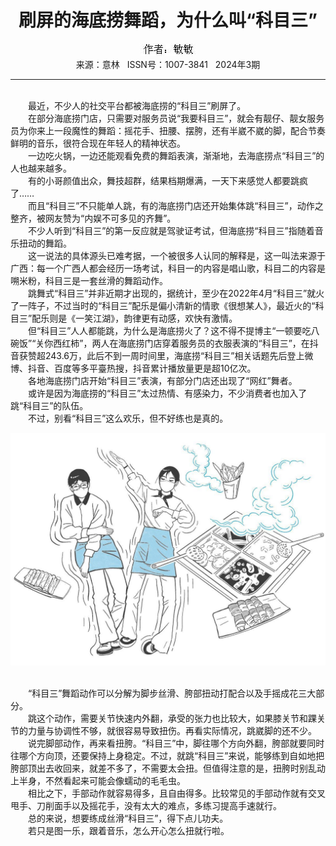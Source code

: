 # <center>刷屏的海底捞舞蹈，为什么叫“科目三”</center>

<div align=center><img src="https://raw.githubusercontent.com/leaguecn/magazines/main/img_authors/%25d7%25f7%25d5%25df%25a3%25ba%25c3%25f4%25c3%25f4.jpg"></div>

<center>来源：意林   ISSN号：1007-3841   2024年3期</center>

* * *

<br>　　最近，不少人的社交平台都被海底捞的“科目三”刷屏了。  
　　在部分海底捞门店，只需要对服务员说“我要科目三”，就会有靓仔、靓女服务员为你来上一段魔性的舞蹈：摇花手、扭腰、摆胯，还有半崴不崴的脚，配合节奏鲜明的音乐，很符合现在年轻人的精神状态。  
　　一边吃火锅，一边还能观看免费的舞蹈表演，渐渐地，去海底捞点“科目三”的人也越来越多。  
　　有的小哥颜值出众，舞技超群，结果档期爆满，一天下来感觉人都要跳疯了……  
　　而且“科目三”不只能单人跳，有的海底捞门店还开始集体跳“科目三”，动作之整齐，被网友赞为“内娱不可多见的齐舞”。  
　　不少人听到“科目三”的第一反应就是驾驶证考试，但海底捞“科目三”指随着音乐扭动的舞蹈。  
　　这一说法的具体源头已难考据，一个被很多人认同的解释是，这一叫法来源于广西：每一个广西人都会经历一场考试，科目一的内容是唱山歌，科目二的内容是嗍米粉，科目三是一套丝滑的舞蹈动作。  
　　跳舞式“科目三”并非近期才出现的，据统计，至少在2022年4月“科目三”就火了一阵子，不过当时的“科目三”配乐是偏小清新的情歌《很想某人》，最近火的“科目三”配乐则是《一笑江湖》，韵律更有动感，欢快有激情。  
　　但“科目三”人人都能跳，为什么是海底捞火了？这不得不提博主“一顿要吃八碗饭”“关你西红柿”，两人在海底捞门店穿着服务员的衣服表演的“科目三”，在抖音获赞超243.6万，此后不到一周时间里，海底捞“科目三”相关话题先后登上微博、抖音、百度等多平臺热搜，抖音累计播放量更是超10亿次。  
　　各地海底捞门店开始“科目三”表演，有部分门店还出现了“网红”舞者。  
　　或许是因为海底捞的“科目三”太过热情、有感染力，不少消费者也加入了跳“科目三”的队伍。  
　　不过，别看“科目三”这么欢乐，但不好练也是真的。

![](https://raw.githubusercontent.com/leaguecn/magazines/main/img/yili20240322-1-l.jpg)

  
<br>　　“科目三”舞蹈动作可以分解为脚步丝滑、胯部扭动打配合以及手摇成花三大部分。  
　　跳这个动作，需要关节快速内外翻，承受的张力也比较大，如果膝关节和踝关节的力量与协调性不够，就很容易导致扭伤。再看实际情况，跳崴脚的还不少。  
　　说完脚部动作，再来看扭胯。“科目三”中，脚往哪个方向外翻，胯部就要同时往哪个方向顶，还要保持上身稳定。不过，就跳“科目三”来说，能够练到自如地把胯部顶出去收回来，就差不多了，不需要太会扭。但值得注意的是，扭胯时别乱动上半身，不然看起来可能会像蠕动的毛毛虫。  
　　相比之下，手部动作就容易得多，且自由得多。比较常见的手部动作就有交叉甩手、刀削面手以及摇花手，没有太大的难点，多练习提高手速就行。  
　　总的来说，想要练成丝滑“科目三”，得下点儿功夫。  
　　若只是图一乐，跟着音乐，怎么开心怎么扭就行啦。
